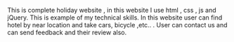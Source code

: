 This is complete holiday website , in this website I use html , css , js and jQuery.
This is example of my technical skills.
In this website user can find hotel by near location and take cars, bicycle ,etc.. .
User can contact us and can send feedback and their review also.
